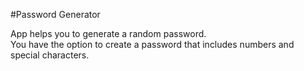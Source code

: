 #Password Generator

App helps you to generate a random password.
<br>
You have the option to create a password that includes numbers and special characters.
